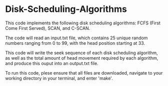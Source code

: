 # Disk-Scheduling-Algorithms
This code implements the following disk scheduling algorithms: FCFS (First Come First Served), SCAN, and C-SCAN.

The code will read an input.txt file, which contains 25 unique random numbers ranging from 0 to 99, with the head position starting at 33.

This code will write the seek sequence of each disk scheduling algorithm, as well as the total amount of head movement required by each algorithm, and produce this ouput into an output.txt file.

To run this code, plese ensure that all files are downloaded, navigate to your working directory in your terminal, and enter 'make'.
